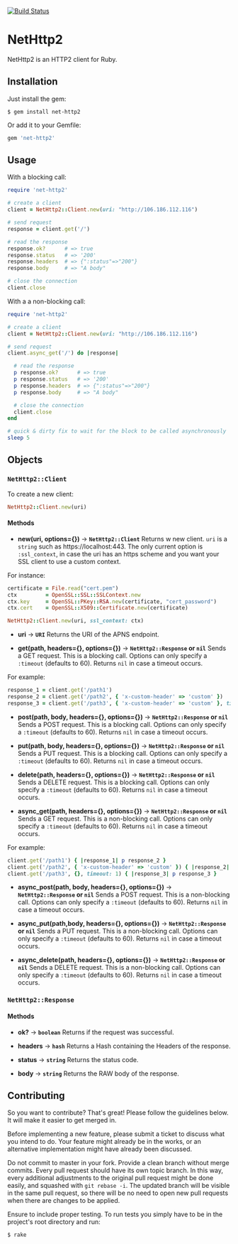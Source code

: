 [![Build Status](https://travis-ci.org/ostinelli/net-http2.svg?branch=master)](https://travis-ci.org/ostinelli/net-http2)

# NetHttp2

NetHttp2 is an HTTP2 client for Ruby.


## Installation
Just install the gem:

```
$ gem install net-http2
```

Or add it to your Gemfile:

```ruby
gem 'net-http2'
```

## Usage

With a blocking call:
```ruby
require 'net-http2'

# create a client
client = NetHttp2::Client.new(uri: "http://106.186.112.116")

# send request
response = client.get('/')

# read the response
response.ok?      # => true
response.status   # => '200'
response.headers  # => {":status"=>"200"}
response.body     # => "A body"

# close the connection
client.close
```

With a a non-blocking call:
```ruby
require 'net-http2'

# create a client
client = NetHttp2::Client.new(uri: "http://106.186.112.116")

# send request
client.async_get('/') do |response|

  # read the response
  p response.ok?      # => true
  p response.status   # => '200'
  p response.headers  # => {":status"=>"200"}
  p response.body     # => "A body"

  # close the connection
  client.close
end

# quick & dirty fix to wait for the block to be called asynchronously
sleep 5
```


## Objects

### `NetHttp2::Client`
To create a new client:

```ruby
NetHttp2::Client.new(uri)
```

#### Methods

 * **new(uri, options={})** → **`NetHttp2::Client`**
 Returns w new client. `uri` is a `string` such as https://localhost:443.
 The only current option is `:ssl_context`, in case the uri has an https scheme and you want your SSL client to use a custom context.

 For instance:

  ```ruby
  certificate = File.read("cert.pem")
  ctx         = OpenSSL::SSL::SSLContext.new
  ctx.key     = OpenSSL::PKey::RSA.new(certificate, "cert_password")
  ctx.cert    = OpenSSL::X509::Certificate.new(certificate)

  NetHttp2::Client.new(uri, ssl_context: ctx)
  ```

 * **uri** → **`URI`**
 Returns the URI of the APNS endpoint.

 * **get(path, headers={}, options={})** → **`NetHttp2::Response` or `nil`**
 Sends a GET request. This is a blocking call. Options can only specify a `:timeout` (defaults to 60).
 Returns `nil` in case a timeout occurs.

  For example:

  ```ruby
  response_1 = client.get('/path1')
  response_2 = client.get('/path2', { 'x-custom-header' => 'custom' })
  response_3 = client.get('/path3', { 'x-custom-header' => 'custom' }, timeout: 1)
  ```

 * **post(path, body, headers={}, options={})** → **`NetHttp2::Response` or `nil`**
 Sends a POST request. This is a blocking call. Options can only specify a `:timeout` (defaults to 60).
 Returns `nil` in case a timeout occurs.

 * **put(path, body, headers={}, options={})** → **`NetHttp2::Response` or `nil`**
 Sends a PUT request. This is a blocking call. Options can only specify a `:timeout` (defaults to 60).
 Returns `nil` in case a timeout occurs.

 * **delete(path, headers={}, options={})** → **`NetHttp2::Response` or `nil`**
 Sends a DELETE request. This is a blocking call. Options can only specify a `:timeout` (defaults to 60).
 Returns `nil` in case a timeout occurs.

 * **async_get(path, headers={}, options={})** → **`NetHttp2::Response` or `nil`**
 Sends a GET request. This is a non-blocking call. Options can only specify a `:timeout` (defaults to 60).
 Returns `nil` in case a timeout occurs.

  For example:

  ```ruby
  client.get('/path1') { |response_1| p response_2 }
  client.get('/path2', { 'x-custom-header' => 'custom' }) { |response_2| p response_2 }
  client.get('/path3', {}, timeout: 1) { |response_3| p response_3 }
  ```

 * **async_post(path, body, headers={}, options={})** → **`NetHttp2::Response` or `nil`**
 Sends a POST request. This is a non-blocking call. Options can only specify a `:timeout` (defaults to 60).
 Returns `nil` in case a timeout occurs.

 * **async_put(path,body, headers={}, options={})** → **`NetHttp2::Response` or `nil`**
 Sends a PUT request. This is a non-blocking call. Options can only specify a `:timeout` (defaults to 60).
 Returns `nil` in case a timeout occurs.

 * **async_delete(path, headers={}, options={})** → **`NetHttp2::Response` or `nil`**
 Sends a DELETE request. This is a non-blocking call. Options can only specify a `:timeout` (defaults to 60).
 Returns `nil` in case a timeout occurs.


### `NetHttp2::Response`

#### Methods

 * **ok?** → **`boolean`**
 Returns if the request was successful.

 * **headers** → **`hash`**
 Returns a Hash containing the Headers of the response.

 * **status** → **`string`**
 Returns the status code.

 * **body** → **`string`**
 Returns the RAW body of the response.


## Contributing
So you want to contribute? That's great! Please follow the guidelines below. It will make it easier to get merged in.

Before implementing a new feature, please submit a ticket to discuss what you intend to do. Your feature might already be in the works, or an alternative implementation might have already been discussed.

Do not commit to master in your fork. Provide a clean branch without merge commits. Every pull request should have its own topic branch. In this way, every additional adjustments to the original pull request might be done easily, and squashed with `git rebase -i`. The updated branch will be visible in the same pull request, so there will be no need to open new pull requests when there are changes to be applied.

Ensure to include proper testing. To run tests you simply have to be in the project's root directory and run:

```bash
$ rake
```
